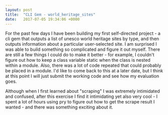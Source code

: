 ```yaml
---
layout: post
title:  "CLI Gem - world_heritage_sites"
date:   2017-07-05 19:34:06 +0000
---
```



For the past few days I have been building my first self-directed project - a cli gem that outputs a list of unesco world heritage sites by type, and then outputs information about a particular user-selected site. I am surprised I was able to build something so complicated and figure it out myself. There are still a few things I could do to make it better - for example, I couldn't figure out how to keep a class variable static when the class is nested within a module. Also, there was a lot of code repeated that could probably be placed in a module. I'd like to come back to this at a later date, but I think at this point I will just submit the working code and see how my evaluation goes.

Although when I first learned about "scraping" I was extremely intimidated and confused, after this exercise I find it intimidating yet also very cool - I spent a lot of hours using pry to figure out how to get the scrape result I wanted - and there was something exciting about it. 
